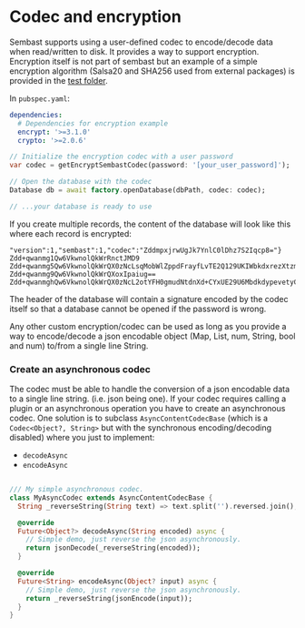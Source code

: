 # Codec and encryption

Sembast supports using a user-defined codec to encode/decode data when read/written to disk.
It provides a way to support encryption. Encryption itself is not part of sembast but an example of a simple
encryption algorithm (Salsa20 and SHA256 used from external packages) 
is provided in the [test folder](https://github.com/tekartik/sembast.dart/blob/master/sembast_test/lib/encrypt_codec.dart).

In `pubspec.yaml`:
```yaml
dependencies:
  # Dependencies for encryption example
  encrypt: '>=3.1.0'
  crypto: '>=2.0.6'

```
```dart
// Initialize the encryption codec with a user password
var codec = getEncryptSembastCodec(password: '[your_user_password]');

// Open the database with the codec
Database db = await factory.openDatabase(dbPath, codec: codec);

// ...your database is ready to use

```

If you create multiple records, the content of the database will look like this where each record is encrypted:

```
"version":1,"sembast":1,"codec":"ZddmpxjrwUgJk7YnlC0lDhz7S2Iqcp8="}
Zdd+qwanmg1Qw6VkwnolQkWrRnctJMD9
Zdd+qwanmg5Qw6VkwnolQkWrQX0zNcLsqMobWlZppdFrayfLvTE2Q129UKIWbkdxrezXtzmQGajd+39xMhMe5w==
Zdd+qwanmg9Qw6VkwnolQkWrQXoxIpaiug==
Zdd+qwanmghQw6VkwnolQkWrQX0zNcL2otYFH0gmudNtdnXd+CYxUE29U6MbdkdypevetyCeAKjd7Xl1PwIc9y0ovYrPnatrpqeL
```

The header of the database will contain a signature encoded by the codec itself so that a database cannot be opened
if the password is wrong.

Any other custom encryption/codec can be used as long as you provide a way to encode/decode a json encodable 
object (Map, List, num, String, bool and num) to/from a single line String.

### Create an asynchronous codec

The codec must be able to handle the conversion of a json encodable data to a single line string. (i.e. json being one).
If your codec requires calling a plugin or an asynchronous operation you have to create an 
asynchronous codec. One solution is to subclass `AsyncContentCodecBase` (which is a `Codec<Object?, String>` but with
the synchronous encoding/decoding disabled) where you just to implement:
- `decodeAsync`
- `encodeAsync`

```dart

/// My simple asynchronous codec.
class MyAsyncCodec extends AsyncContentCodecBase {
  String _reverseString(String text) => text.split('').reversed.join();

  @override
  Future<Object?> decodeAsync(String encoded) async {
    // Simple demo, just reverse the json asynchronously.
    return jsonDecode(_reverseString(encoded));
  }

  @override
  Future<String> encodeAsync(Object? input) async {
    // Simple demo, just reverse the json asynchronously.
    return _reverseString(jsonEncode(input));
  }
}
```